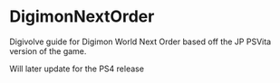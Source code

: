 # DigimonNextOrder
Digivolve guide for Digimon World Next Order based off the JP PSVita version of the game.

Will later update for the PS4 release
